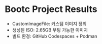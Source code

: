 # Bootc Project Results
- CustomImageFile: 커스텀 이미지 정의
- 생성된 ISO: 2.65GB 부팅 가능한 이미지
- 빌드 환경: GitHub Codespaces + Podman

